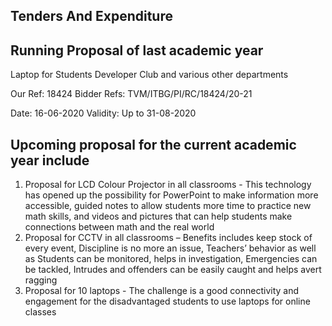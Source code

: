 <h2>Tenders And Expenditure </h2>
<h2>Running Proposal of last academic year </h2>
<p>Laptop for Students Developer Club and various other departments</p>
<p>Our Ref: 18424                       Bidder Refs: TVM/ITBG/PI/RC/18424/20-21 </p>
<p>Date: 16-06-2020                 Validity: Up to 31-08-2020</p>
<h2>Upcoming proposal for the current academic year include </h2>
<p>

1)  Proposal for LCD Colour Projector in all classrooms - This technology has opened up the possibility for PowerPoint to make information more accessible, guided notes to allow students more time to practice new math skills, and videos and pictures that can help students make connections between math and the real world<br/>
2)  Proposal for CCTV in all classrooms – Benefits includes keep stock of every event, Discipline is no more an issue, Teachers’ behavior as well as Students can be monitored, helps in investigation, Emergencies can be tackled, Intrudes and offenders can be easily caught and helps avert ragging<br/>
3)  Proposal for 10 laptops - The challenge is a good connectivity and engagement for the disadvantaged students to use laptops for online classes<br/>
<p>
</p></p></div>
